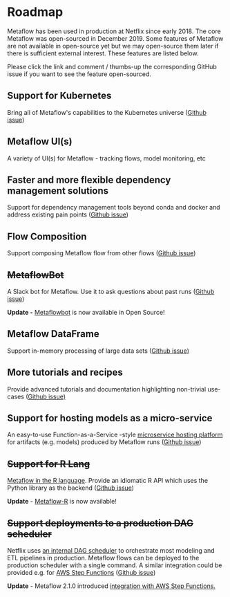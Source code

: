 # Roadmap

Metaflow has been used in production at Netflix since early 2018. The core Metaflow was open-sourced in December 2019. Some features of Metaflow are not available in open-source yet but we may open-source them later if there is sufficient external interest. These features are listed below.

Please click the link and comment / thumbs-up the corresponding GitHub issue if you want to see the feature open-sourced.

## **Support for Kubernetes**

Bring all of Metaflow's capabilities to the Kubernetes universe \([Github issue](https://github.com/Netflix/metaflow/issues/50)\)

## Metaflow UI\(s\)

A variety of UI\(s\) for Metaflow - tracking flows, model monitoring, etc 

## Faster and more flexible dependency management solutions

Support for dependency management tools beyond conda and docker and address existing pain points \([Github issue](https://github.com/Netflix/metaflow/issues/497)\)

## **Flow Composition**

Support composing Metaflow flow from other flows \([Github issue](https://github.com/Netflix/metaflow/issues/245)\)

## ~~**MetaflowBot**~~

A Slack bot for Metaflow. Use it to ask questions about past runs \([Github issue](https://github.com/Netflix/metaflow/issues/5)\)

**Update -** [Metaflowbot](https://github.com/outerbounds/metaflowbot) is now available in Open Source!

## **Metaflow DataFrame**

Support in-memory processing of large data sets \([Github issue\)](https://github.com/Netflix/metaflow/issues/4)

## **More tutorials and recipes**

Provide advanced tutorials and documentation highlighting non-trivial use-cases \([Github issue\)](https://github.com/Netflix/metaflow/issues/49)

## **Support for hosting models as a micro-service**

An easy-to-use Function-as-a-Service -style [microservice hosting platform](https://www.youtube.com/watch?v=sBM5cSBGZS4) for artifacts \(e.g. models\) produced by Metaflow runs \([Github issue](https://github.com/Netflix/metaflow/issues/3)\)

## ~~**Support for R Lang**~~ 

[Metaflow in the R language](https://www.youtube.com/watch?v=lakPlz8GJcA). Provide an idiomatic R API which uses the Python library as the backend \([Github issue](https://github.com/Netflix/metaflow/issues/1)\)

**Update** - [Metaflow-R](https://docs.metaflow.org/v/r/) is now available!

## ~~Support deployments to a production DAG scheduler~~

Netflix uses [an internal DAG scheduler](https://www.youtube.com/watch?v=0R58_tx7azY) to orchestrate most modeling and ETL pipelines in production. Metaflow flows can be deployed to the production scheduler with a single command. A similar integration could be provided e.g. for [AWS Step Functions](https://aws.amazon.com/step-functions/) \([Github issue](https://github.com/Netflix/metaflow/issues/2)\)

**Update** - Metaflow 2.1.0 introduced [integration with AWS Step Functions.](../going-to-production-with-metaflow/scheduling-metaflow-flows.md)


